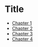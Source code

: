 # Title

-   [Chapter 1](chapter1.md)
-   [Chapter 2](chapter2.md)
-   [Chapter 3](chapter3.md)
-   [Chapter 4](chapter4.md)
